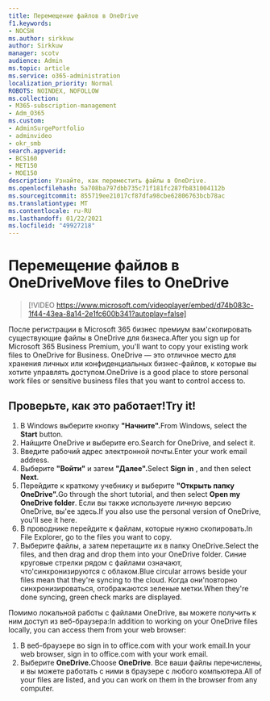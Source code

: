 ```yaml
---
title: Перемещение файлов в OneDrive
f1.keywords:
- NOCSH
ms.author: sirkkuw
author: Sirkkuw
manager: scotv
audience: Admin
ms.topic: article
ms.service: o365-administration
localization_priority: Normal
ROBOTS: NOINDEX, NOFOLLOW
ms.collection:
- M365-subscription-management
- Adm_O365
ms.custom:
- AdminSurgePortfolio
- adminvideo
- okr_smb
search.appverid:
- BCS160
- MET150
- MOE150
description: Узнайте, как переместить файлы в OneDrive.
ms.openlocfilehash: 5a708ba797dbb735c71f181fc287fb831004112b
ms.sourcegitcommit: 855719ee21017cf87dfa98cbe62806763bcb78ac
ms.translationtype: MT
ms.contentlocale: ru-RU
ms.lasthandoff: 01/22/2021
ms.locfileid: "49927218"
---
```

# <a name="move-files-to-onedrive"></a><span data-ttu-id="a4d31-103">Перемещение файлов в OneDrive</span><span class="sxs-lookup"><span data-stu-id="a4d31-103">Move files to OneDrive</span></span>

> [!VIDEO https://www.microsoft.com/videoplayer/embed/d74b083c-1f44-43ea-8a14-2e1fc600b341?autoplay=false]

<span data-ttu-id="a4d31-104">После регистрации в Microsoft 365 бизнес премиум вам&#39;скопировать существующие файлы в OneDrive для бизнеса.</span><span class="sxs-lookup"><span data-stu-id="a4d31-104">After you sign up for Microsoft 365 Business Premium, you&#39;ll want to copy your existing work files to OneDrive for Business.</span></span> <span data-ttu-id="a4d31-105">OneDrive — это отличное место для хранения личных или конфиденциальных бизнес-файлов, к которые вы хотите управлять доступом.</span><span class="sxs-lookup"><span data-stu-id="a4d31-105">OneDrive is a good place to store personal work files or sensitive business files that you want to control access to.</span></span>

## <a name="try-it"></a><span data-ttu-id="a4d31-106">Проверьте, как это работает!</span><span class="sxs-lookup"><span data-stu-id="a4d31-106">Try it!</span></span>

1. <span data-ttu-id="a4d31-107">В Windows выберите кнопку **"Начните".**</span><span class="sxs-lookup"><span data-stu-id="a4d31-107">From Windows, select the  **Start** button.</span></span>
2. <span data-ttu-id="a4d31-108">Найщите OneDrive и выберите его.</span><span class="sxs-lookup"><span data-stu-id="a4d31-108">Search for OneDrive, and select it.</span></span>
3. <span data-ttu-id="a4d31-109">Введите рабочий адрес электронной почты.</span><span class="sxs-lookup"><span data-stu-id="a4d31-109">Enter your work email address.</span></span>
4. <span data-ttu-id="a4d31-110">Выберите **"Войти"** и затем **"Далее".**</span><span class="sxs-lookup"><span data-stu-id="a4d31-110">Select  **Sign in** , and then select  **Next**.</span></span>
5. <span data-ttu-id="a4d31-111">Перейдите к краткому учебнику и выберите **"Открыть папку OneDrive".**</span><span class="sxs-lookup"><span data-stu-id="a4d31-111">Go through the short tutorial, and then select  **Open my OneDrive folder**.</span></span> <span data-ttu-id="a4d31-112">Если вы также используете личную версию OneDrive, вы&#39;ее здесь.</span><span class="sxs-lookup"><span data-stu-id="a4d31-112">If you also use the personal version of OneDrive, you&#39;ll see it here.</span></span>
6. <span data-ttu-id="a4d31-113">В проводнике перейдите к файлам, которые нужно скопировать.</span><span class="sxs-lookup"><span data-stu-id="a4d31-113">In File Explorer, go to the files you want to copy.</span></span>
7. <span data-ttu-id="a4d31-114">Выберите файлы, а затем перетащите их в папку OneDrive.</span><span class="sxs-lookup"><span data-stu-id="a4d31-114">Select the files, and then drag and drop them into your OneDrive folder.</span></span> <span data-ttu-id="a4d31-115">Синие круговые стрелки рядом с файлами означают, что&#39;синхронизируются с облаком.</span><span class="sxs-lookup"><span data-stu-id="a4d31-115">Blue circular arrows beside your files mean that they&#39;re syncing to the cloud.</span></span> <span data-ttu-id="a4d31-116">Когда они&#39;повторно синхронизироваться, отображаются зеленые метки.</span><span class="sxs-lookup"><span data-stu-id="a4d31-116">When they&#39;re done syncing, green check marks are displayed.</span></span>

<span data-ttu-id="a4d31-117">Помимо локальной работы с файлами OneDrive, вы можете получить к ним доступ из веб-браузера:</span><span class="sxs-lookup"><span data-stu-id="a4d31-117">In addition to working on your OneDrive files locally, you can access them from your web browser:</span></span>

1. <span data-ttu-id="a4d31-118">В веб-браузере во sign in to office.com with your work email.</span><span class="sxs-lookup"><span data-stu-id="a4d31-118">In your web browser, sign in to office.com with your work email.</span></span>
2. <span data-ttu-id="a4d31-119">Выберите **OneDrive.**</span><span class="sxs-lookup"><span data-stu-id="a4d31-119">Choose  **OneDrive**.</span></span> <span data-ttu-id="a4d31-120">Все ваши файлы перечислены, и вы можете работать с ними в браузере с любого компьютера.</span><span class="sxs-lookup"><span data-stu-id="a4d31-120">All of your files are listed, and you can work on them in the browser from any computer.</span></span>